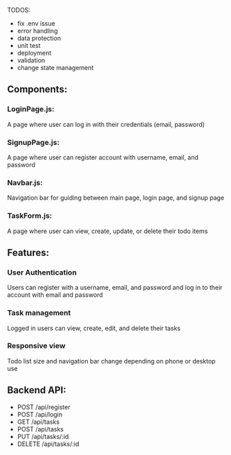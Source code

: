 TODOS:
- fix .env issue
- error handling
- data protection
- unit test
- deployment
- validation
- change state management

## Components:

### LoginPage.js:

A page where user can log in with their credentials (email, password)

### SignupPage.js:

A page where user can register account with username, email, and password

### Navbar.js:

Navigation bar for guiding between main page, login page, and signup page

### TaskForm.js:

A page where user can view, create, update, or delete their todo items

## Features:

### User Authentication

Users can register with a username, email, and password and log in to their account with email and password

### Task management 

Logged in users can view, create, edit, and delete their tasks

### Responsive view

Todo list size and navigation bar change depending on phone or desktop use

## Backend API:

   - POST /api/register
   - POST /api/login
   - GET /api/tasks
   - POST /api/tasks
   - PUT /api/tasks/:id
   - DELETE /api/tasks/:id


